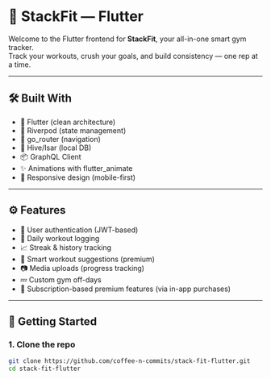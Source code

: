 # 📱 StackFit — Flutter

Welcome to the Flutter frontend for **StackFit**, your all-in-one smart gym tracker.  
Track your workouts, crush your goals, and build consistency — one rep at a time.

---

## 🛠️ Built With

- 💙 Flutter (clean architecture)
- 🧠 Riverpod (state management)
- 🧭 go_router (navigation)
- 🧪 Hive/Isar (local DB)
- 📦 GraphQL Client
- ✨ Animations with flutter_animate
- 📱 Responsive design (mobile-first)

---

## ⚙️ Features

- 🔐 User authentication (JWT-based)
- 📅 Daily workout logging
- 📈 Streak & history tracking
- 🤖 Smart workout suggestions (premium)
- 📷 Media uploads (progress tracking)
- 💤 Custom gym off-days
- 💎 Subscription-based premium features (via in-app purchases)

---

## 🚀 Getting Started

### 1. Clone the repo
```bash
git clone https://github.com/coffee-n-commits/stack-fit-flutter.git
cd stack-fit-flutter
